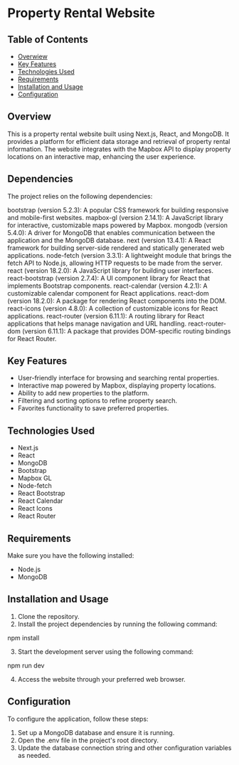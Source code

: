 # Property Rental Website

## Table of Contents

- [Overwiew](#overview)
- [Key Features](#key-features)
- [Technologies Used](#technologies-used)
- [Requirements](#requirements)
- [Installation and Usage](#installation-and-usage)
- [Configuration](#configuration)

## Overview

This is a property rental website built using Next.js, React, and MongoDB. It provides a platform for efficient data storage and retrieval of property rental information. The website integrates with the Mapbox API to display property locations on an interactive map, enhancing the user experience.

## Dependencies

The project relies on the following dependencies:

bootstrap (version 5.2.3): A popular CSS framework for building responsive and mobile-first websites.
mapbox-gl (version 2.14.1): A JavaScript library for interactive, customizable maps powered by Mapbox.
mongodb (version 5.4.0): A driver for MongoDB that enables communication between the application and the MongoDB database.
next (version 13.4.1): A React framework for building server-side rendered and statically generated web applications.
node-fetch (version 3.3.1): A lightweight module that brings the fetch API to Node.js, allowing HTTP requests to be made from the server.
react (version 18.2.0): A JavaScript library for building user interfaces.
react-bootstrap (version 2.7.4): A UI component library for React that implements Bootstrap components.
react-calendar (version 4.2.1): A customizable calendar component for React applications.
react-dom (version 18.2.0): A package for rendering React components into the DOM.
react-icons (version 4.8.0): A collection of customizable icons for React applications.
react-router (version 6.11.1): A routing library for React applications that helps manage navigation and URL handling.
react-router-dom (version 6.11.1): A package that provides DOM-specific routing bindings for React Router.

## Key Features

- User-friendly interface for browsing and searching rental properties.
- Interactive map powered by Mapbox, displaying property locations.
- Ability to add new properties to the platform.
- Filtering and sorting options to refine property search.
- Favorites functionality to save preferred properties.

## Technologies Used

- Next.js
- React
- MongoDB
- Bootstrap
- Mapbox GL
- Node-fetch
- React Bootstrap
- React Calendar
- React Icons
- React Router

## Requirements

Make sure you have the following installed:

- Node.js
- MongoDB

## Installation and Usage

1. Clone the repository.
2. Install the project dependencies by running the following command:

npm install

3. Start the development server using the following command:

npm run dev

4. Access the website through your preferred web browser.

## Configuration

To configure the application, follow these steps:

1. Set up a MongoDB database and ensure it is running.
2. Open the .env file in the project's root directory.
3. Update the database connection string and other configuration variables as needed.